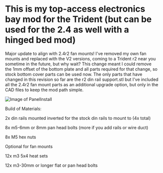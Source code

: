 # This is my top-access electronics bay mod for the Trident (but can be used for the 2.4 as well with a hinged bed mod)

Major update to align with 2.4r2 fan mounts!  I've removed my own fan mounts and replaced with the V2 versions, coming to a Trident r2 near you sometime in the future, but why wait? This change meant I could remove the 1mm offset of the bottom plate and all parts required for that change, so stock bottom cover parts can be used now. The only parts that have changed in this revision so far are the r2 din rail support.stl but I've included all the 2.4r2 fan mount parts as an additional upgrade option, but only in the CAD files to keep the mod path simple. 





![Image of PanelInstall](https://github.com/LoganFraser/VoronMods/blob/main/TridentInvertedElectronics/BottomPlateInstall.gif)

Build of Materials:

2x din rails mounted inverted for the stock din rails to mount to (4x total)

8x m5-6mm or 8mm pan head bolts (more if you add rails or wire duct)

8x M5 hex nuts

Optional for fan mounts

12x m3 5x4 heat sets

12x m3-30mm or longer flat or pan head bolts
